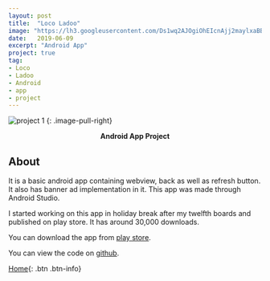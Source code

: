 ```yaml
---
layout: post
title:  "Loco Ladoo"
image: "https://lh3.googleusercontent.com/Ds1wq2AJOgiOhEIcnAjj2maylxaBB0hRlx7PHOa512ZYFpmKTxESkIBTQ2r4exyG5Q=s180-rw"
date:   2019-06-09
excerpt: "Android App"
project: true
tag:
- Loco
- Ladoo
- Android
- app
- project
---
```


![project 1](https://github.com/RahulGuptaNitro/rahulguptanitro.github.io/blob/master/locoladoo.png?raw=true)
{: .image-pull-right}

<center><b>Android App Project</b></center>

## About 

It is a basic android app containing webview, back as well as refresh button. It also has banner ad implementation in it. This app was made through Android Studio.

I started working on this app in holiday break after my twelfth boards and published on play store. It has around 30,000 downloads.

You can download the app from [play store](https://play.google.com/store/apps/details?id=com.antitech.locoladoo).

You can view the code on [github](https://github.com/RahulGuptaNitro/LOCO-Ladoo). 

[Home](https://rahulguptanitro.github.io){: .btn .btn-info}
